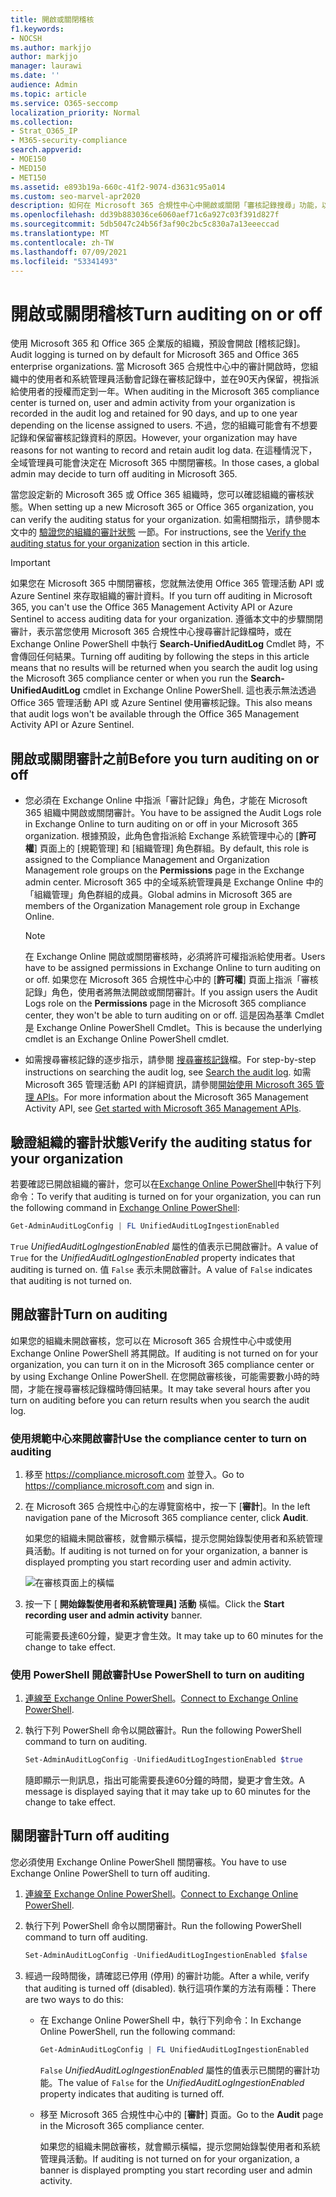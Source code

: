 ```yaml
---
title: 開啟或關閉稽核
f1.keywords:
- NOCSH
ms.author: markjjo
author: markjjo
manager: laurawi
ms.date: ''
audience: Admin
ms.topic: article
ms.service: O365-seccomp
localization_priority: Normal
ms.collection:
- Strat_O365_IP
- M365-security-compliance
search.appverid:
- MOE150
- MED150
- MET150
ms.assetid: e893b19a-660c-41f2-9074-d3631c95a014
ms.custom: seo-marvel-apr2020
description: 如何在 Microsoft 365 合規性中心中開啟或關閉「審核記錄搜尋」功能，以啟用或停用系統管理員搜尋審核記錄的能力。
ms.openlocfilehash: dd39b883036ce6060aef71c6a927c03f391d827f
ms.sourcegitcommit: 5db5047c24b56f3af90c2bc5c830a7a13eeeccad
ms.translationtype: MT
ms.contentlocale: zh-TW
ms.lasthandoff: 07/09/2021
ms.locfileid: "53341493"
---
```

# <a name="turn-auditing-on-or-off"></a><span data-ttu-id="5eefd-103">開啟或關閉稽核</span><span class="sxs-lookup"><span data-stu-id="5eefd-103">Turn auditing on or off</span></span>

<span data-ttu-id="5eefd-104">使用 Microsoft 365 和 Office 365 企業版的組織，預設會開啟 [稽核記錄]。</span><span class="sxs-lookup"><span data-stu-id="5eefd-104">Audit logging is turned on by default for Microsoft 365 and Office 365 enterprise organizations.</span></span> <span data-ttu-id="5eefd-105">當 Microsoft 365 合規性中心中的審計開啟時，您組織中的使用者和系統管理員活動會記錄在審核記錄中，並在90天內保留，視指派給使用者的授權而定到一年。</span><span class="sxs-lookup"><span data-stu-id="5eefd-105">When auditing in the Microsoft 365 compliance center is turned on, user and admin activity from your organization is recorded in the audit log and retained for 90 days, and up to one year depending on the license assigned to users.</span></span> <span data-ttu-id="5eefd-106">不過，您的組織可能會有不想要記錄和保留審核記錄資料的原因。</span><span class="sxs-lookup"><span data-stu-id="5eefd-106">However, your organization may have reasons for not wanting to record and retain audit log data.</span></span> <span data-ttu-id="5eefd-107">在這種情況下，全域管理員可能會決定在 Microsoft 365 中關閉審核。</span><span class="sxs-lookup"><span data-stu-id="5eefd-107">In those cases, a global admin may decide to turn off auditing in Microsoft 365.</span></span>

<span data-ttu-id="5eefd-108">當您設定新的 Microsoft 365 或 Office 365 組織時，您可以確認組織的審核狀態。</span><span class="sxs-lookup"><span data-stu-id="5eefd-108">When setting up a new Microsoft 365 or Office 365 organization, you can verify the auditing status for your organization.</span></span> <span data-ttu-id="5eefd-109">如需相關指示，請參閱本文中的 [驗證您的組織的審計狀態](#verify-the-auditing-status-for-your-organization) 一節。</span><span class="sxs-lookup"><span data-stu-id="5eefd-109">For instructions, see the [Verify the auditing status for your organization](#verify-the-auditing-status-for-your-organization) section in this article.</span></span>

> [!IMPORTANT]
> <span data-ttu-id="5eefd-110">如果您在 Microsoft 365 中關閉審核，您就無法使用 Office 365 管理活動 API 或 Azure Sentinel 來存取組織的審計資料。</span><span class="sxs-lookup"><span data-stu-id="5eefd-110">If you turn off auditing in Microsoft 365, you can't use the Office 365 Management Activity API or Azure Sentinel to access auditing data for your organization.</span></span> <span data-ttu-id="5eefd-111">遵循本文中的步驟關閉審計，表示當您使用 Microsoft 365 合規性中心搜尋審計記錄檔時，或在 Exchange Online PowerShell 中執行 **Search-UnifiedAuditLog** Cmdlet 時，不會傳回任何結果。</span><span class="sxs-lookup"><span data-stu-id="5eefd-111">Turning off auditing by following the steps in this article means that no results will be returned when you search the audit log using the Microsoft 365 compliance center or when you run the **Search-UnifiedAuditLog** cmdlet in Exchange Online PowerShell.</span></span> <span data-ttu-id="5eefd-112">這也表示無法透過 Office 365 管理活動 API 或 Azure Sentinel 使用審核記錄。</span><span class="sxs-lookup"><span data-stu-id="5eefd-112">This also means that audit logs won't be available through the Office 365 Management Activity API or Azure Sentinel.</span></span>
  
## <a name="before-you-turn-auditing-on-or-off"></a><span data-ttu-id="5eefd-113">開啟或關閉審計之前</span><span class="sxs-lookup"><span data-stu-id="5eefd-113">Before you turn auditing on or off</span></span>

- <span data-ttu-id="5eefd-114">您必須在 Exchange Online 中指派「審計記錄」角色，才能在 Microsoft 365 組織中開啟或關閉審計。</span><span class="sxs-lookup"><span data-stu-id="5eefd-114">You have to be assigned the Audit Logs role in Exchange Online to turn auditing on or off in your Microsoft 365 organization.</span></span> <span data-ttu-id="5eefd-115">根據預設，此角色會指派給 Exchange 系統管理中心的 [**許可權**] 頁面上的 [規範管理] 和 [組織管理] 角色群組。</span><span class="sxs-lookup"><span data-stu-id="5eefd-115">By default, this role is assigned to the Compliance Management and Organization Management role groups on the **Permissions** page in the Exchange admin center.</span></span> <span data-ttu-id="5eefd-116">Microsoft 365 中的全域系統管理員是 Exchange Online 中的「組織管理」角色群組的成員。</span><span class="sxs-lookup"><span data-stu-id="5eefd-116">Global admins in Microsoft 365 are members of the Organization Management role group in Exchange Online.</span></span>

    > [!NOTE]
    > <span data-ttu-id="5eefd-117">在 Exchange Online 開啟或關閉審核時，必須將許可權指派給使用者。</span><span class="sxs-lookup"><span data-stu-id="5eefd-117">Users have to be assigned permissions in Exchange Online to turn auditing on or off.</span></span> <span data-ttu-id="5eefd-118">如果您在 Microsoft 365 合規性中心中的 [**許可權**] 頁面上指派「審核記錄」角色，使用者將無法開啟或關閉審計。</span><span class="sxs-lookup"><span data-stu-id="5eefd-118">If you assign users the Audit Logs role on the **Permissions** page in the Microsoft 365 compliance center, they won't be able to turn auditing on or off.</span></span> <span data-ttu-id="5eefd-119">這是因為基準 Cmdlet 是 Exchange Online PowerShell Cmdlet。</span><span class="sxs-lookup"><span data-stu-id="5eefd-119">This is because the underlying cmdlet is an Exchange Online PowerShell cmdlet.</span></span>

- <span data-ttu-id="5eefd-120">如需搜尋審核記錄的逐步指示，請參閱 [搜尋審核記錄](search-the-audit-log-in-security-and-compliance.md)檔。</span><span class="sxs-lookup"><span data-stu-id="5eefd-120">For step-by-step instructions on searching the audit log, see [Search the audit log](search-the-audit-log-in-security-and-compliance.md).</span></span> <span data-ttu-id="5eefd-121">如需 Microsoft 365 管理活動 API 的詳細資訊，請參閱[開始使用 Microsoft 365 管理 APIs](/office/office-365-management-api/get-started-with-office-365-management-apis)。</span><span class="sxs-lookup"><span data-stu-id="5eefd-121">For more information about the Microsoft 365 Management Activity API, see [Get started with Microsoft 365 Management APIs](/office/office-365-management-api/get-started-with-office-365-management-apis).</span></span>

## <a name="verify-the-auditing-status-for-your-organization"></a><span data-ttu-id="5eefd-122">驗證組織的審計狀態</span><span class="sxs-lookup"><span data-stu-id="5eefd-122">Verify the auditing status for your organization</span></span>

<span data-ttu-id="5eefd-123">若要確認已開啟組織的審計，您可以在[Exchange Online PowerShell](/powershell/exchange/connect-to-exchange-online-powershell)中執行下列命令：</span><span class="sxs-lookup"><span data-stu-id="5eefd-123">To verify that auditing is turned on for your organization, you can run the following command in [Exchange Online PowerShell](/powershell/exchange/connect-to-exchange-online-powershell):</span></span>

```powershell
Get-AdminAuditLogConfig | FL UnifiedAuditLogIngestionEnabled
```

<span data-ttu-id="5eefd-124">`True` _UnifiedAuditLogIngestionEnabled_ 屬性的值表示已開啟審計。</span><span class="sxs-lookup"><span data-stu-id="5eefd-124">A value of `True` for the  _UnifiedAuditLogIngestionEnabled_ property indicates that auditing is turned on.</span></span> <span data-ttu-id="5eefd-125">值 `False` 表示未開啟審計。</span><span class="sxs-lookup"><span data-stu-id="5eefd-125">A value of `False` indicates that auditing is not turned on.</span></span>

## <a name="turn-on-auditing"></a><span data-ttu-id="5eefd-126">開啟審計</span><span class="sxs-lookup"><span data-stu-id="5eefd-126">Turn on auditing</span></span>

<span data-ttu-id="5eefd-127">如果您的組織未開啟審核，您可以在 Microsoft 365 合規性中心中或使用 Exchange Online PowerShell 將其開啟。</span><span class="sxs-lookup"><span data-stu-id="5eefd-127">If auditing is not turned on for your organization, you can turn it on in the Microsoft 365 compliance center or by using Exchange Online PowerShell.</span></span> <span data-ttu-id="5eefd-128">在您開啟審核後，可能需要數小時的時間，才能在搜尋審核記錄檔時傳回結果。</span><span class="sxs-lookup"><span data-stu-id="5eefd-128">It may take several hours after you turn on auditing before you can return results when you search the audit log.</span></span>
  
### <a name="use-the-compliance-center-to-turn-on-auditing"></a><span data-ttu-id="5eefd-129">使用規範中心來開啟審計</span><span class="sxs-lookup"><span data-stu-id="5eefd-129">Use the compliance center to turn on auditing</span></span>

1. <span data-ttu-id="5eefd-130">移至 <https://compliance.microsoft.com> 並登入。</span><span class="sxs-lookup"><span data-stu-id="5eefd-130">Go to <https://compliance.microsoft.com> and sign in.</span></span>

2. <span data-ttu-id="5eefd-131">在 Microsoft 365 合規性中心的左導覽窗格中，按一下 [**審計**]。</span><span class="sxs-lookup"><span data-stu-id="5eefd-131">In the left navigation pane of the Microsoft 365 compliance center, click **Audit**.</span></span>

   <span data-ttu-id="5eefd-132">如果您的組織未開啟審核，就會顯示橫幅，提示您開始錄製使用者和系統管理員活動。</span><span class="sxs-lookup"><span data-stu-id="5eefd-132">If auditing is not turned on for your organization, a banner is displayed prompting you start recording user and admin activity.</span></span>

   ![在審核頁面上的橫幅](../media/AuditingBanner.png)

3. <span data-ttu-id="5eefd-134">按一下 [ **開始錄製使用者和系統管理員] 活動** 橫幅。</span><span class="sxs-lookup"><span data-stu-id="5eefd-134">Click the **Start recording user and admin activity** banner.</span></span>

   <span data-ttu-id="5eefd-135">可能需要長達60分鐘，變更才會生效。</span><span class="sxs-lookup"><span data-stu-id="5eefd-135">It may take up to 60 minutes for the change to take effect.</span></span>

### <a name="use-powershell-to-turn-on-auditing"></a><span data-ttu-id="5eefd-136">使用 PowerShell 開啟審計</span><span class="sxs-lookup"><span data-stu-id="5eefd-136">Use PowerShell to turn on auditing</span></span>

1. <span data-ttu-id="5eefd-137">[連線至 Exchange Online PowerShell](/powershell/exchange/connect-to-exchange-online-powershell)。</span><span class="sxs-lookup"><span data-stu-id="5eefd-137">[Connect to Exchange Online PowerShell](/powershell/exchange/connect-to-exchange-online-powershell).</span></span>

2. <span data-ttu-id="5eefd-138">執行下列 PowerShell 命令以開啟審計。</span><span class="sxs-lookup"><span data-stu-id="5eefd-138">Run the following PowerShell command to turn on auditing.</span></span>

    ```powershell
    Set-AdminAuditLogConfig -UnifiedAuditLogIngestionEnabled $true
    ```

    <span data-ttu-id="5eefd-139">隨即顯示一則訊息，指出可能需要長達60分鐘的時間，變更才會生效。</span><span class="sxs-lookup"><span data-stu-id="5eefd-139">A message is displayed saying that it may take up to 60 minutes for the change to take effect.</span></span>
  
## <a name="turn-off-auditing"></a><span data-ttu-id="5eefd-140">關閉審計</span><span class="sxs-lookup"><span data-stu-id="5eefd-140">Turn off auditing</span></span>

<span data-ttu-id="5eefd-141">您必須使用 Exchange Online PowerShell 關閉審核。</span><span class="sxs-lookup"><span data-stu-id="5eefd-141">You have to use Exchange Online PowerShell to turn off auditing.</span></span>
  
1. <span data-ttu-id="5eefd-142">[連線至 Exchange Online PowerShell](/powershell/exchange/connect-to-exchange-online-powershell)。</span><span class="sxs-lookup"><span data-stu-id="5eefd-142">[Connect to Exchange Online PowerShell](/powershell/exchange/connect-to-exchange-online-powershell).</span></span>

2. <span data-ttu-id="5eefd-143">執行下列 PowerShell 命令以關閉審計。</span><span class="sxs-lookup"><span data-stu-id="5eefd-143">Run the following PowerShell command to turn off auditing.</span></span>

    ```powershell
    Set-AdminAuditLogConfig -UnifiedAuditLogIngestionEnabled $false
    ```

3. <span data-ttu-id="5eefd-144">經過一段時間後，請確認已停用 (停用) 的審計功能。</span><span class="sxs-lookup"><span data-stu-id="5eefd-144">After a while, verify that auditing is turned off (disabled).</span></span> <span data-ttu-id="5eefd-145">執行這項作業的方法有兩種：</span><span class="sxs-lookup"><span data-stu-id="5eefd-145">There are two ways to do this:</span></span>

    - <span data-ttu-id="5eefd-146">在 Exchange Online PowerShell 中，執行下列命令：</span><span class="sxs-lookup"><span data-stu-id="5eefd-146">In Exchange Online PowerShell, run the following command:</span></span>

      ```powershell
      Get-AdminAuditLogConfig | FL UnifiedAuditLogIngestionEnabled
      ```

      <span data-ttu-id="5eefd-147">`False` _UnifiedAuditLogIngestionEnabled_ 屬性的值表示已關閉的審計功能。</span><span class="sxs-lookup"><span data-stu-id="5eefd-147">The value of  `False` for the  _UnifiedAuditLogIngestionEnabled_ property indicates that auditing is turned off.</span></span>

    - <span data-ttu-id="5eefd-148">移至 Microsoft 365 合規性中心中的 [**審計**] 頁面。</span><span class="sxs-lookup"><span data-stu-id="5eefd-148">Go to the **Audit** page in the Microsoft 365 compliance center.</span></span>

      <span data-ttu-id="5eefd-149">如果您的組織未開啟審核，就會顯示橫幅，提示您開始錄製使用者和系統管理員活動。</span><span class="sxs-lookup"><span data-stu-id="5eefd-149">If auditing is not turned on for your organization, a banner is displayed prompting you start recording user and admin activity.</span></span>
